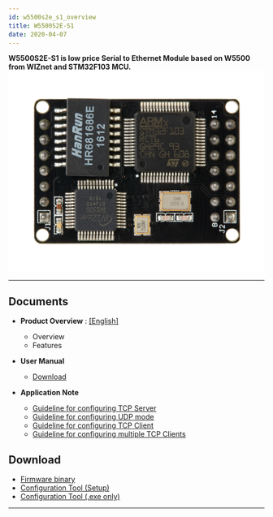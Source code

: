 ```yaml
---
id: w5500s2e_s1_overview
title: W5500S2E-S1
date: 2020-04-07
---
```


**W5500S2E-S1 is low price Serial to Ethernet Module based on W5500 from WIZnet and STM32F103 MCU.**
![](/img/products/w5500s2e-z1/500k_w5500s2e_s1.jpg)

-----

## Documents

- **Product Overview** :
  [[English]](./Overview-EN.md) 
  - Overview
  - Features

- **User Manual**
  - <a href="/img/products/w5500s2e-z1/w5500s2e-user-manual-v112.pdf" target="_blank">Download</a>
  
- **Application Note**
  - <a href="/img/products/w5500s2e-z1/guideline_for_configure_the_s2e_as_tcp_server_by_mcu_v1.1.zip" target="_blank">Guideline for configuring TCP Server</a>
  - <a href="/img/products/w5500s2e-z1/guideline_for_configuring_the_s2e_into_udp_mode_by_mcu_v1.1.zip" target="_blank">Guideline for configuring UDP mode</a>
  - <a href="/img/products/w5500s2e-z1/guideline_for_configure_the_s2e_as_tcp_client_by_mcu_v1.1.zip" target="_blank">Guideline for configuring TCP Client</a>
  - <a href="/img/products/w5500s2e-z1/guideline_for_configuring_the_s2e_as_multiple_tcp_clients_by_mcu_v1.0_.pdf" target="_blank">Guideline for configuring multiple TCP Clients</a>

## Download

- <a href="/img/products/w5500s2e-z1/w5500s2e-app-s1-v2.9.zip" target="_blank">Firmware binary</a>
- <a href="/img/products/w5500s2e-z1/wizs2e_configtool_v1.0.1.3_setup.zip" target="_blank">Configuration Tool (Setup)</a>
- <a href="/img/products/w5500s2e-z1/wizs2e_configtool_v1.0.1.3.zip" target="_blank">Configuration Tool (.exe only)</a>

-----
